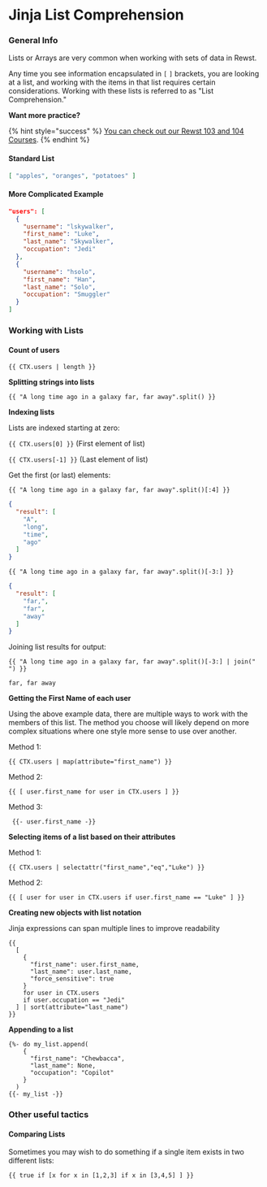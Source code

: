 # Jinja List Comprehension

### General Info

Lists or Arrays are very common when working with sets of data in Rewst.

Any time you see information encapsulated in `[` `]` brackets, you are looking at a list, and working with the items in that list requires certain considerations. Working with these lists is referred to as "List Comprehension."

**Want more practice?**

{% hint style="success" %}
[You can check out our Rewst 103 and 104 Courses](../../cluck-university/rewst-foundations-10x/).
{% endhint %}

#### Standard List

```json
[ "apples", "oranges", "potatoes" ]
```

#### More Complicated Example

```json
"users": [
  {
    "username": "lskywalker",
    "first_name": "Luke",
    "last_name": "Skywalker",
    "occupation": "Jedi"
  },
  {
    "username": "hsolo",
    "first_name": "Han",
    "last_name": "Solo",
    "occupation": "Smuggler"
  }
]
```

### Working with Lists

#### Count of users

```django
{{ CTX.users | length }}
```

**Splitting strings into lists**

```django
{{ "A long time ago in a galaxy far, far away".split() }}
```

**Indexing lists**

Lists are indexed starting at zero:

`{{ CTX.users[0] }}` (First element of list)

`{{ CTX.users[-1] }}` (Last element of list)

Get the first (or last) elements:

```django
{{ "A long time ago in a galaxy far, far away".split()[:4] }}
```

```json
{
  "result": [
    "A",
    "long",
    "time",
    "ago"
  ]
}
```

```django
{{ "A long time ago in a galaxy far, far away".split()[-3:] }}
```

```json
{
  "result": [
    "far,",
    "far",
    "away"
  ]
}
```

Joining list results for output:

```django
{{ "A long time ago in a galaxy far, far away".split()[-3:] | join(" ") }}
```

`far, far away`

**Getting the First Name of each user**

Using the above example data, there are multiple ways to work with the members of this list. The method you choose will likely depend on more complex situations where one style more sense to use over another.

Method 1:

```django
{{ CTX.users | map(attribute="first_name") }}
```

Method 2:

```django
{{ [ user.first_name for user in CTX.users ] }}
```

Method 3:

```django
 {{- user.first_name -}}
```

**Selecting items of a list based on their attributes**

Method 1:

```django
{{ CTX.users | selectattr("first_name","eq","Luke") }}
```

Method 2:

```django
{{ [ user for user in CTX.users if user.first_name == "Luke" ] }}
```

**Creating new objects with list notation**

Jinja expressions can span multiple lines to improve readability

```django
{{
  [
    {
      "first_name": user.first_name,
      "last_name": user.last_name,
      "force_sensitive": true
    }
    for user in CTX.users 
    if user.occupation == "Jedi"
  ] | sort(attribute="last_name")
}}
```

**Appending to a list**

```django
{%- do my_list.append(
    {
      "first_name": "Chewbacca",
      "last_name": None,
      "occupation": "Copilot"
    }
  )
{{- my_list -}}
```

### Other useful tactics

#### Comparing Lists

Sometimes you may wish to do something if a single item exists in two different lists:

```django
{{ true if [x for x in [1,2,3] if x in [3,4,5] ] }}
```

